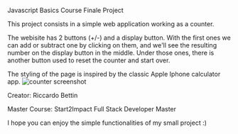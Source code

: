 Javascript Basics Course Finale Project

This project consists in a simple web application working as a counter.

The webisite has 2 buttons (+/-) and a display button. With the first ones we can add or subtract one by clicking on them, and we'll see the resulting number on the display button in the middle.
Under those ones, there is another button used to reset the counter and start over.

The styling of the page is inspired by the classic Apple Iphone calculator app.
![counter screenshot](https://github.com/user-attachments/assets/381bfc7e-eb47-4395-bf0f-70cdf93f681c)

Creator: Riccardo Bettin

Master Course: Start2Impact Full Stack Developer Master

I hope you can enjoy the simple functionalities of my small project :)

